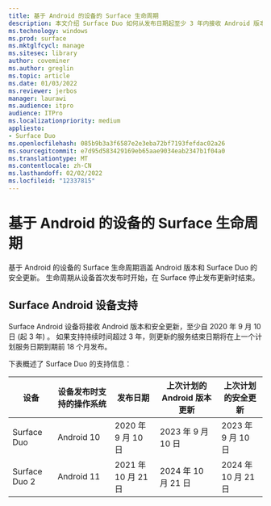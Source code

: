 ```yaml
---
title: 基于 Android 的设备的 Surface 生命周期
description: 本文介绍 Surface Duo 如何从发布日期起至少 3 年内接收 Android 版本和安全更新。
ms.technology: windows
ms.prod: surface
ms.mktglfcycl: manage
ms.sitesec: library
author: coveminer
ms.author: greglin
ms.topic: article
ms.date: 01/03/2022
ms.reviewer: jerbos
manager: laurawi
ms.audience: itpro
audience: ITPro
ms.localizationpriority: medium
appliesto:
- Surface Duo
ms.openlocfilehash: 085b9b3a3f6587e2e3eba72bf7193fefdac02a26
ms.sourcegitcommit: e7d95d583429169eb65aae9034eab2347b1f04a0
ms.translationtype: MT
ms.contentlocale: zh-CN
ms.lasthandoff: 02/02/2022
ms.locfileid: "12337815"
---
```

# <a name="surface-lifecycle-for-android-based-devices"></a>基于 Android 的设备的 Surface 生命周期

基于 Android 的设备的 Surface 生命周期涵盖 Android 版本和 Surface Duo 的安全更新。 生命周期从设备首次发布时开始，在 Surface 停止发布更新时结束。

## <a name="surface-android-device-support"></a>Surface Android 设备支持 

Surface Android 设备将接收 Android 版本和安全更新，至少自 2020 年 9 月 10 日 (起 3 年) 。 如果支持持续时间超过 3 年，则更新的服务结束日期将在上一个计划服务日期到期前 18 个月发布。 

下表概述了 Surface Duo 的支持信息：

| 设备  | 设备发布时支持的操作系统 | 发布日期   | 上次计划的 Android 版本更新 | 上次计划的安全更新 |
| ----------- | ------------------------------------------ | ------------------ | --------------------------------------- | -------------------------------- |
| Surface Duo | Android 10                                 | 2020 年 9 月 10 日 | 2023 年 9 月 10 日                      | 2023 年 9 月 10 日               |
| Surface Duo 2| Android 11                                 | 2021 年 10 月 21 日 | 2024 年 10 月 21 日                    | 2024 年 10 月 21 日                |
 
